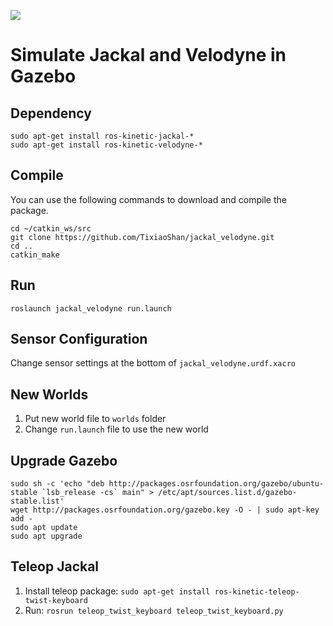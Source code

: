 ![](/launch/pic/demo.gif)


# Simulate Jackal and Velodyne in Gazebo


## Dependency

```
sudo apt-get install ros-kinetic-jackal-*
sudo apt-get install ros-kinetic-velodyne-*
```

## Compile

You can use the following commands to download and compile the package.

```
cd ~/catkin_ws/src
git clone https://github.com/TixiaoShan/jackal_velodyne.git
cd ..
catkin_make
```

## Run

```
roslaunch jackal_velodyne run.launch
```

## Sensor Configuration

Change sensor settings at the bottom of `jackal_velodyne.urdf.xacro`

## New Worlds

1. Put new world file to `worlds` folder
2. Change `run.launch` file to use the new world

## Upgrade Gazebo

```
sudo sh -c 'echo "deb http://packages.osrfoundation.org/gazebo/ubuntu-stable `lsb_release -cs` main" > /etc/apt/sources.list.d/gazebo-stable.list'
wget http://packages.osrfoundation.org/gazebo.key -O - | sudo apt-key add -
sudo apt update
sudo apt upgrade
```

## Teleop Jackal

1. Install teleop package: `sudo apt-get install ros-kinetic-teleop-twist-keyboard`
2. Run: `rosrun teleop_twist_keyboard teleop_twist_keyboard.py`
